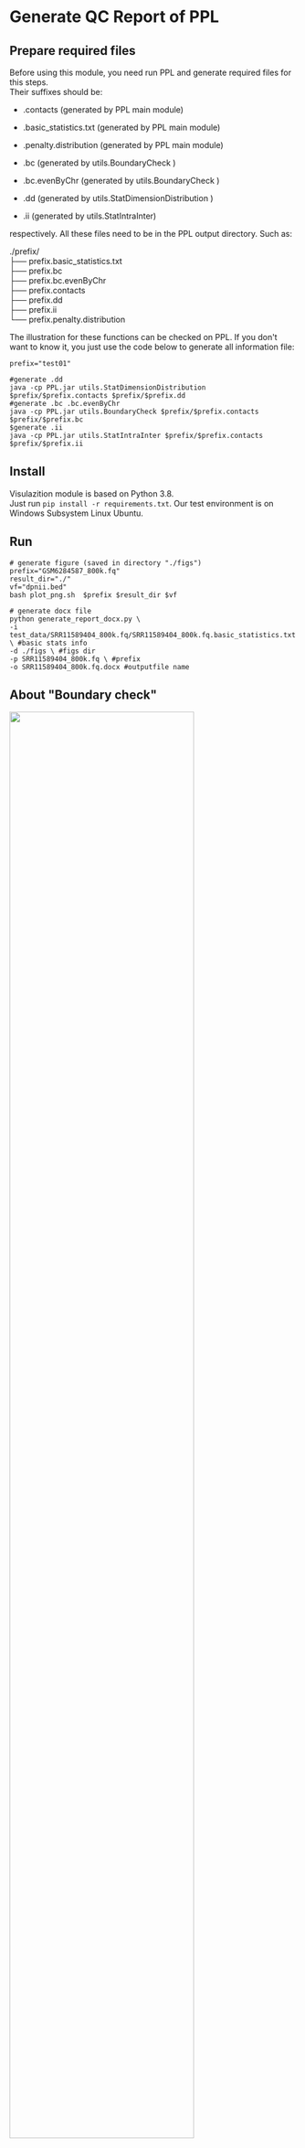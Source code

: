 # Generate QC Report of PPL
## Prepare required files
Before using this module, you need run PPL and generate required files for this steps.      
Their suffixes should be:  
- .contacts (generated by PPL main module)

- .basic_statistics.txt (generated by PPL main module)

- .penalty.distribution (generated by PPL main module)

- .bc (generated by utils.BoundaryCheck )    

- .bc.evenByChr (generated by utils.BoundaryCheck )    

- .dd (generated by utils.StatDimensionDistribution )

- .ii (generated by utils.StatIntraInter)   

respectively. All these files need to be in the PPL output directory. Such as:
<p>
./prefix/  <br>
├── prefix.basic_statistics.txt  <br>
├── prefix.bc   <br>
├── prefix.bc.evenByChr<br>
├── prefix.contacts<br>
├── prefix.dd<br>
├── prefix.ii<br>
└── prefix.penalty.distribution<br>
</p>

The illustration for these functions can be checked on PPL. If you don't want to know it, you just use the code below to generate all information file:

    prefix="test01"

    #generate .dd
    java -cp PPL.jar utils.StatDimensionDistribution $prefix/$prefix.contacts $prefix/$prefix.dd
    #generate .bc .bc.evenByChr
    java -cp PPL.jar utils.BoundaryCheck $prefix/$prefix.contacts $prefix/$prefix.bc
    $generate .ii
    java -cp PPL.jar utils.StatIntraInter $prefix/$prefix.contacts $prefix/$prefix.ii

## Install
Visulazition module is based on Python 3.8.  
Just run `pip install -r requirements.txt`.
Our test environment is on Windows Subsystem Linux Ubuntu.

## Run
    # generate figure (saved in directory "./figs")
    prefix="GSM6284587_800k.fq"
    result_dir="./"
    vf="dpnii.bed"
    bash plot_png.sh  $prefix $result_dir $vf

    # generate docx file
    python generate_report_docx.py \ 
    -i test_data/SRR11589404_800k.fq/SRR11589404_800k.fq.basic_statistics.txt \ #basic stats info
    -d ./figs \ #figs dir
    -p SRR11589404_800k.fq \ #prefix 
    -o SRR11589404_800k.fq.docx #outputfile name

## About "Boundary check"

<img src="https://github.com/versarchey/PPL-Toolbox/blob/main/generate-docx/figs/boundary.png" width="80%">

PPL can calculate the distance of the edges of the mapping records from the nearest enzyme identified site and plot their distribution (referred to as boundary check). We define two types of distances computation method, referred to as BOTH and CLOSER distances, and this figure explains the calculation of these two methods and gives examples. BOTH distances react to the average distance between the two ends. However, considering that there are cases of "seqencing breakage" in nanopore sequencing, such as the occurrence of "plugging pore" events, we introduced the closer distance. The closer distance is insensitive to the "breakage" event, and can better represent the accuracy of mapping position.





